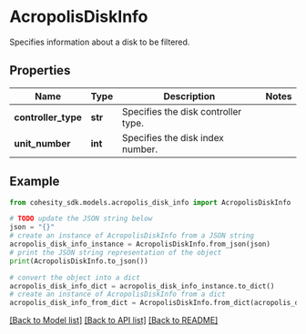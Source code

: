 # AcropolisDiskInfo

Specifies information about a disk to be filtered.

## Properties

Name | Type | Description | Notes
------------ | ------------- | ------------- | -------------
**controller_type** | **str** | Specifies the disk controller type. | 
**unit_number** | **int** | Specifies the disk index number. | 

## Example

```python
from cohesity_sdk.models.acropolis_disk_info import AcropolisDiskInfo

# TODO update the JSON string below
json = "{}"
# create an instance of AcropolisDiskInfo from a JSON string
acropolis_disk_info_instance = AcropolisDiskInfo.from_json(json)
# print the JSON string representation of the object
print(AcropolisDiskInfo.to_json())

# convert the object into a dict
acropolis_disk_info_dict = acropolis_disk_info_instance.to_dict()
# create an instance of AcropolisDiskInfo from a dict
acropolis_disk_info_from_dict = AcropolisDiskInfo.from_dict(acropolis_disk_info_dict)
```
[[Back to Model list]](../README.md#documentation-for-models) [[Back to API list]](../README.md#documentation-for-api-endpoints) [[Back to README]](../README.md)


